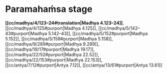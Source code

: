 # Paramahaṁsa stage

**[[cc/madhya/4/123–24#translation|Madhya 4.123–24]]**, [[cc/madhya/4/125#purport|Madhya 4.125]], [[cc/madhya/5/142–43#purport|Madhya 5.142–43]], [[cc/madhya/5/152#purport|Madhya 5.152]], [[cc/madhya/5/158#purport|Madhya 5.158]], [[cc/madhya/9/289#purport|Madhya 9.289]], [[cc/madhya/19/17#purport|Madhya 19.17]], [[cc/madhya/22/52#purport|Madhya 22.52]], [[cc/madhya/22/153#purport|Madhya 22.153]], [[cc/antya/7/12#purport|Antya 7.12]], [[cc/antya/13/61#purport|Antya 13.61]]

